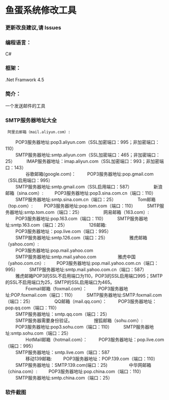 # 鱼蛋系统修改工具
### 更新改良建议,请 Issues
### 编程语言：
  C#
### 框架：
  .Net Framwork 4.5
### 简介：
  一个发送邮件的工具
### SMTP服务器地址大全
     阿里云邮箱（mail.aliyun.com）:  
　　  POP3服务器地址:pop3.aliyun.com（SSL加密端口：995；非加密端口：110）  
　　  SMTP服务器地址:smtp.aliyun.com（SSL加密端口：465；非加密端口：25） 
　　  IMAP服务器地址：imap.aliyun.com（SSL加密端口：993；非加密端口：143）  
　　
　　  谷歌邮箱(google.com)： 
　　  POP3服务器地址:pop.gmail.com（SSL启用端口：995）  
　　  SMTP服务器地址:smtp.gmail.com（SSL启用端口：587） 
　　
　　  新浪邮箱（sina.com）: 
　　  POP3服务器地址:pop3.sina.com.cn（端口：110）  
　　  SMTP服务器地址:smtp.sina.com.cn（端口：25） 
　　
　　  Tom邮箱（top.com）: 
　　  POP3服务器地址:pop.tom.com（端口：110） 
　　  SMTP服务器地址:smtp.tom.com（端口：25） 
　　
　　  网易邮箱（163.com）:  
　　  POP3服务器地址:pop.163.com（端口：110） 
　　  SMTP服务器地址:smtp.163.com（端口：25） 
　　
　　  126邮箱:  
　　  POP3服务器地址：pop.live.com（端口：995）  
　　  SMTP服务器地址:smtp.126.com（端口：25） 
　　
　　  雅虎邮箱（yahoo.com）:  
　　  POP3服务器地址:pop.mail.yahoo.com  
　　  SMTP服务器地址:smtp.mail.yahoo.com 
　　
　　  雅虎中国（yahoo.com.cn）: 
　　  POP3服务器地址:pop.mail.yahoo.com.cn（端口：995） 
　　  SMTP服务器地址:smtp.mail.yahoo.com.cn（端口：587）  
　　  雅虎邮箱POP3的SSL不启用端口为110，POP3的SSL启用端口995；SMTP的SSL不启用端口为25，SMTP的SSL启用端口为465。  
　　
　　  Foxmail邮箱（foxmail.com）： 
　　  POP3服务器地址:POP.foxmail.com（端口：110） 
　　  SMTP服务器地址:SMTP.foxmail.com（端口：25） 
　　
　　  QQ邮箱（mail.qq.com）： 
　　  POP3服务器地址：pop.qq.com（端口：110）  
　　  SMTP服务器地址：smtp.qq.com（端口：25）  
　　  SMTP服务器需要身份验证。
　　
　　  搜狐邮箱（sohu.com）: 
　　  POP3服务器地址:pop3.sohu.com（端口：110） 
　　  SMTP服务器地址:smtp.sohu.com（端口：25）  
　　
　　  HotMail邮箱（hotmail.com）：
　　  POP3服务器地址：pop.live.com（端口：995）  
　　  SMTP服务器地址：smtp.live.com（端口：587  
　　
　　  移动139邮箱:
　　  POP3服务器地址：POP.139.com（端口：110） 
　　  SMTP服务器地址：SMTP.139.com(端口：25) 
　　
　　  中华网邮箱（china.com）:
　　  POP3服务器地址:pop.china.com（端口：110） 
　　  SMTP服务器地址:smtp.china.com（端口：25） 
  
### 软件截图
